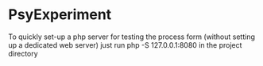 # PsyExperiment

To quickly set-up a php server for testing the process form (without setting up a dedicated web server) just 
run php -S 127.0.0.1:8080 in the project directory
